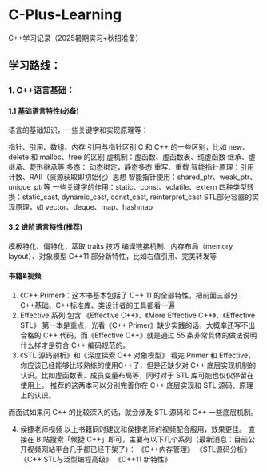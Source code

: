 # C-Plus-Learning
C++学习记录（2025暑期实习+秋招准备）

## 学习路线：
### 1. C++语言基础：
#### 1.1 基础语言特性(必备)
语言的基础知识，一些关键字和实现原理等：

指针、引用、数组、内存
引用与指针区别
C 和 C++ 的一些区别，比如 new、delete 和 malloc、free 的区别
虚机制：虚函数、虚函数表、纯虚函数
继承、虚继承、菱形继承等
多态： 动态绑定，静态多态
重写、重载
智能指针原理：引用计数、RAII（资源获取即初始化）思想
智能指针使用：shared_ptr、weak_ptr、unique_ptr等
一些关键字的作用：static、const、volatile、extern
四种类型转换：static_cast, dynamic_cast, const_cast, reinterpret_cast
STL部分容器的实现原理，如 vector、deque、map、hashmap

#### 3.2 进阶语言特性(推荐)
模板特化、偏特化，萃取 traits 技巧
编译链接机制、内存布局（memory layout）、对象模型
C++11 部分新特性，比如右值引用、完美转发等

#### 书籍&视频
1. 《C++ Primer》：这本书基本包括了 C++ 11 的全部特性，把前面三部分：C++基础、C++标准库、类设计者的工具都看一遍
2. Effective 系列
包含 《Effective C++》、《More Effective C++》、《Effective STL》 第一本是重点，光看《C++ Primer》缺少实践的话，大概率还写不出合格的 C++ 代码，而《Effective C++》就是通过 55 条非常具体的做法说明什么样才是符合 C++ 编码规范的。
3. 《STL 源码剖析》和《深度探索 C++ 对象模型》
看完 Primer 和 Effective，你应该已经能够比较熟练的使用C++了，但是还缺少对 C++ 底层实现机制的认识。比如虚函数表、成员变量布局等，同时对于 STL 库可能也仅仅停留在使用上。 推荐的这两本可以分别完善你在 C++ 底层实现和 STL 源码、原理上的认识。

而面试如果问 C++ 的比较深入的话，就会涉及 STL 源码和 C++ 一些底层机制。

4. 侯捷老师视频
以上书籍同时建议和侯捷老师的视频配合服用，效果更佳。 直接在 B 站搜索「候捷 C++」即可，主要有以下几个系列（最新消息：目前公开视频网站平台几乎都已经下架了）：
《C++内存管理》
《STL源码分析》
《C++ STL与泛型编程高级》
《C++11 新特性》

